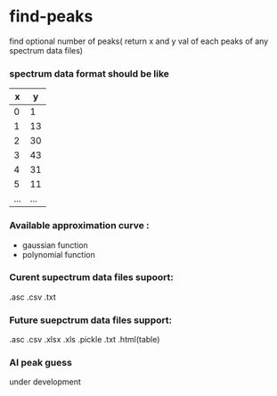 # find-peaks
find optional number of peaks( return x and y val of each peaks of any spectrum data files)

### spectrum data format should be like

x | y
--- | ---
0 | 1
1 | 13
2 | 30
3 | 43
4 | 31
5 | 11
...|...

### Available approximation curve :

- gaussian function
- polynomial function

### Curent supectrum data files supoort:
.asc .csv .txt

### Future suepctrum data files support:
.asc .csv .xlsx .xls .pickle .txt .html(table)

### AI peak guess
under development